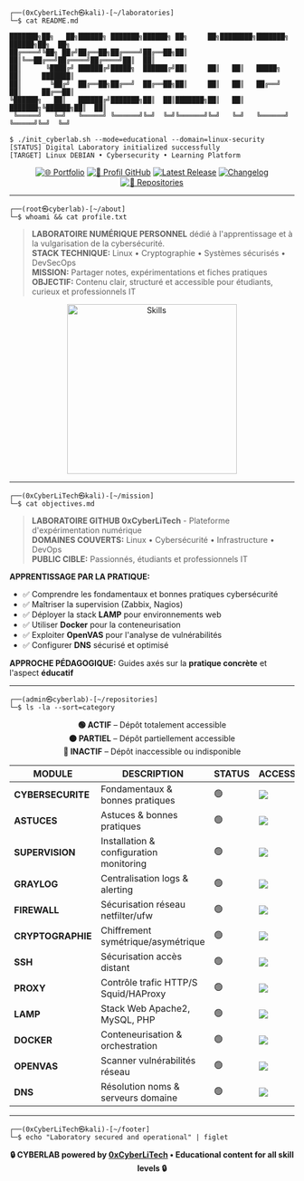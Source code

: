 ```
┌──(0xCyberLiTech㉿kali)-[~/laboratories]
└─$ cat README.md

███████╗██╗   ██╗██████╗ ███████╗██████╗ ██╗     ██╗████████╗███████╗ ██████╗██╗  ██╗
██╔════╝╚██╗ ██╔╝██╔══██╗██╔════╝██╔══██╗██║     ██║╚══██╔══╝██╔════╝██╔════╝██║  ██║
██║      ╚████╔╝ ██████╔╝█████╗  ██████╔╝██║     ██║   ██║   █████╗  ██║     ███████║
██║       ╚██╔╝  ██╔══██╗██╔══╝  ██╔══██╗██║     ██║   ██║   ██╔══╝  ██║     ██╔══██║
╚██████╗   ██║   ██████╔╝███████╗██║  ██║███████╗██║   ██║   ███████╗╚██████╗██║  ██║
 ╚═════╝   ╚═╝   ╚═════╝ ╚══════╝╚═╝  ╚═╝╚══════╝╚═╝   ╚═╝   ╚══════╝ ╚═════╝╚═╝  ╚═╝
                                                                                        
$ ./init_cyberlab.sh --mode=educational --domain=linux-security
[STATUS] Digital Laboratory initialized successfully
[TARGET] Linux DEBIAN • Cybersecurity • Learning Platform
```

<div align="center">

[![🌐 Portfolio](https://img.shields.io/badge/Portfolio-0xCyberLiTech-00ff00?logo=github&style=for-the-badge&logoColor=black)](https://0xcyberlitech.github.io/)
[![🔗 Profil GitHub](https://img.shields.io/badge/GitHub_Profile-0xCyberLiTech-00ff00?logo=github&style=for-the-badge&logoColor=black)](https://github.com/0xCyberLiTech)
[![Latest Release](https://img.shields.io/github/v/release/0xCyberLiTech/0xcyberlitech?label=VERSION&style=for-the-badge&color=00ff00)](https://github.com/0xCyberLiTech/0xcyberlitech/releases/latest)
[![Changelog](https://img.shields.io/badge/CHANGELOG-0xcyberlitech-00ff00?style=for-the-badge)](https://github.com/0xCyberLiTech/0xcyberlitech/blob/main/CHANGELOG.md)
[![📂 Repositories](https://img.shields.io/badge/ALL_REPOS-PUBLIC-00ff00?style=for-the-badge)](https://github.com/0xCyberLiTech?tab=repositories)

</div>

---

```
┌──(root㉿cyberlab)-[~/about]
└─$ whoami && cat profile.txt
```

> **LABORATOIRE NUMÉRIQUE PERSONNEL** dédié à l'apprentissage et à la vulgarisation de la cybersécurité.  
> **STACK TECHNIQUE:** Linux • Cryptographie • Systèmes sécurisés • DevSecOps  
> **MISSION:** Partager notes, expérimentations et fiches pratiques  
> **OBJECTIF:** Contenu clair, structuré et accessible pour étudiants, curieux et professionnels IT  

<div align="center">
<a href="https://github.com/0xCyberLiTech" target="_blank" rel="noopener">
<img src="https://skillicons.dev/icons?i=linux,debian,bash,docker,nginx,git,vim" alt="Skills" width="300">
</a>
</div>

---

```
┌──(0xCyberLiTech㉿kali)-[~/mission]
└─$ cat objectives.md
```

> **LABORATOIRE GITHUB 0xCyberLiTech** - Plateforme d'expérimentation numérique  
> **DOMAINES COUVERTS:** Linux • Cybersécurité • Infrastructure • DevOps  
> **PUBLIC CIBLE:** Passionnés, étudiants et professionnels IT  

**APPRENTISSAGE PAR LA PRATIQUE:**
- ✅ Comprendre les fondamentaux et bonnes pratiques cybersécurité
- ✅ Maîtriser la supervision (Zabbix, Nagios)  
- ✅ Déployer la stack **LAMP** pour environnements web
- ✅ Utiliser **Docker** pour la conteneurisation
- ✅ Exploiter **OpenVAS** pour l'analyse de vulnérabilités
- ✅ Configurer **DNS** sécurisé et optimisé

**APPROCHE PÉDAGOGIQUE:** Guides axés sur la **pratique concrète** et l'aspect **éducatif**

---

```
┌──(admin㉿cyberlab)-[~/repositories]
└─$ ls -la --sort=category
```

<div align="center">

**🟢 ACTIF** – Dépôt totalement accessible  
**🟠 PARTIEL** – Dépôt partiellement accessible  
**🔴 INACTIF** – Dépôt inaccessible ou indisponible

</div>

<div align="center">

| **MODULE** | **DESCRIPTION** | **STATUS** | **ACCESS** |
|------------|-----------------|------------|------------|
| **CYBERSECURITE** | Fondamentaux & bonnes pratiques | 🟢 | [<img src="https://img.shields.io/badge/ENTER_LAB-00ff00?style=for-the-badge&logo=terminal&logoColor=black">](https://github.com/0xCyberLiTech/Cybersecurite/blob/main/README.md) |
| **ASTUCES** | Astuces & bonnes pratiques | 🟢 | [<img src="https://img.shields.io/badge/ENTER_LAB-00ff00?style=for-the-badge&logo=terminal&logoColor=black">](https://github.com/0xCyberLiTech/Astuces/blob/main/README.md) |
| **SUPERVISION** | Installation & configuration monitoring | 🟢 | [<img src="https://img.shields.io/badge/ENTER_LAB-00ff00?style=for-the-badge&logo=terminal&logoColor=black">](https://github.com/0xCyberLiTech/Supervision/blob/main/README.md) |
| **GRAYLOG** | Centralisation logs & alerting | 🟢 | [<img src="https://img.shields.io/badge/ENTER_LAB-00ff00?style=for-the-badge&logo=terminal&logoColor=black">](https://github.com/0xCyberLiTech/Graylog/blob/main/README.md) |
| **FIREWALL** | Sécurisation réseau netfilter/ufw | 🟢 | [<img src="https://img.shields.io/badge/ENTER_LAB-00ff00?style=for-the-badge&logo=terminal&logoColor=black">](https://github.com/0xCyberLiTech/Firewall/blob/main/README.md) |
| **CRYPTOGRAPHIE** | Chiffrement symétrique/asymétrique | 🟢 | [<img src="https://img.shields.io/badge/ENTER_LAB-00ff00?style=for-the-badge&logo=terminal&logoColor=black">](https://github.com/0xCyberLiTech/CRYPTOGRAPHIE/blob/main/README.md) |
| **SSH** | Sécurisation accès distant | 🟢 | [<img src="https://img.shields.io/badge/ENTER_LAB-00ff00?style=for-the-badge&logo=terminal&logoColor=black">](https://github.com/0xCyberLiTech/SSH/blob/main/README.md) |
| **PROXY** | Contrôle trafic HTTP/S Squid/HAProxy | 🟢 | [<img src="https://img.shields.io/badge/ENTER_LAB-00ff00?style=for-the-badge&logo=terminal&logoColor=black">](https://github.com/0xCyberLiTech/Proxy/blob/main/README.md) |
| **LAMP** | Stack Web Apache2, MySQL, PHP | 🟢 | [<img src="https://img.shields.io/badge/ENTER_LAB-00ff00?style=for-the-badge&logo=terminal&logoColor=black">](https://github.com/0xCyberLiTech/Apache2/blob/main/README.md) |
| **DOCKER** | Conteneurisation & orchestration | 🟢 | [<img src="https://img.shields.io/badge/ENTER_LAB-00ff00?style=for-the-badge&logo=terminal&logoColor=black">](https://github.com/0xCyberLiTech/Docker/blob/main/README.md) |
| **OPENVAS** | Scanner vulnérabilités réseau | 🟢 | [<img src="https://img.shields.io/badge/ENTER_LAB-00ff00?style=for-the-badge&logo=terminal&logoColor=black">](https://github.com/0xCyberLiTech/OpenVAS/blob/main/README.md) |
| **DNS** | Résolution noms & serveurs domaine | 🟢 | [<img src="https://img.shields.io/badge/ENTER_LAB-00ff00?style=for-the-badge&logo=terminal&logoColor=black">](https://github.com/0xCyberLiTech/DNS/blob/main/README.md) |

</div>

---

```
┌──(0xCyberLiTech㉿kali)-[~/footer]
└─$ echo "Laboratory secured and operational" | figlet
```

<p align="center">
<b>🔒 CYBERLAB powered by <a href="https://github.com/0xCyberLiTech">0xCyberLiTech</a> • Educational content for all skill levels 🔒</b>
</p>
